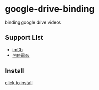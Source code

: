 # google-drive-binding
binding google drive videos

## Support List
* [imDb](http://www.imdb.com/)
* [開眼電影](http://www.atmovies.com.tw/home/movie_homepage.html)

## Install
[click to install](https://github.com/wrenth04/google-drive-binding/raw/master/src/google_drive_video_binding.user.js)
